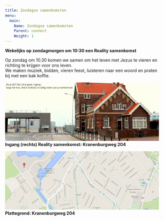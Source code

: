 ```yaml
---
title: Zondagse samenkomsten
menu:
  main:
    Name: Zondagse samenkomsten
    Parent: connect
    Weight: 1
---
```


**Wekelijks op zondagmorgen om 10:30 een Reality samenkomst**

Op zondag om 10.30 komen we samen om het leven met Jezus te vieren en richting te krijgen voor ons leven.  
We maken muziek, bidden, vieren feest, luisteren naar een woord en praten bij met een bak koffie.

![](/images/content/IngangReality_Kranenburgweg204.img_assist_custom-630x238.png)
**Ingang (rechts) Reality samenkomst: Kranenburgweg 204**

[![](/images/content/Reality_Kranenburgweg204_plattegrond.img_assist_custom-630x238.png)](https://www.google.nl/maps/place/Kranenburgweg+204,+2583+ER+Den+Haag/@52.0957914,4.2606684,17z/data=!3m1!4b1!4m2!3m1!1s0x47c5b092fe85fe99:0x1384c908ba3f7c8d)
**Plattegrond: Kranenburgweg 204**
